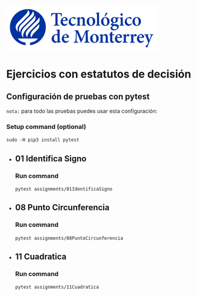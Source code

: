![Tec de Monterrey](images/logotecmty.png)
# Ejercicios con estatutos de decisión

## Configuración de pruebas con **pytest**

`nota:` para todo las pruebas puedes usar esta configuración:
### Setup command (optional)
```
sudo -H pip3 install pytest
```

- ## 01 Identifica Signo
    ### Run command
    ```
    pytest assignments/01IdentificaSigno
    ```

- ## 08 Punto Circunferencia
    ### Run command
    ```
    pytest assignments/08PuntoCircunferencia
    ```
    
- ## 11 Cuadratica
    ### Run command
    ```
    pytest assignments/11Cuadratica
    ```